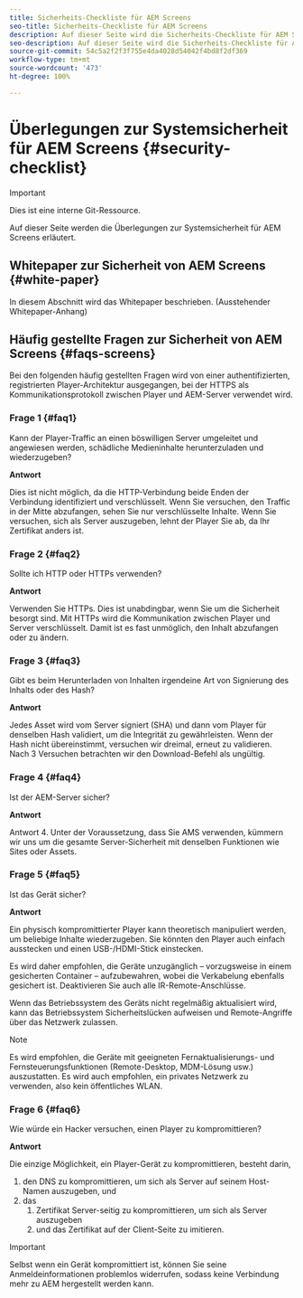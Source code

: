 ```yaml
---
title: Sicherheits-Checkliste für AEM Screens
seo-title: Sicherheits-Checkliste für AEM Screens
description: Auf dieser Seite wird die Sicherheits-Checkliste für AEM Screens beschrieben.
seo-description: Auf dieser Seite wird die Sicherheits-Checkliste für AEM Screens beschrieben.
source-git-commit: 54c5a2f2f3f755e4da4028d54042f4bd8f2df369
workflow-type: tm+mt
source-wordcount: '473'
ht-degree: 100%

---
```



# Überlegungen zur Systemsicherheit für AEM Screens {#security-checklist}

>[!IMPORTANT]
>Dies ist eine interne Git-Ressource.

Auf dieser Seite werden die Überlegungen zur Systemsicherheit für AEM Screens erläutert.


## Whitepaper zur Sicherheit von AEM Screens {#white-paper}

In diesem Abschnitt wird das Whitepaper beschrieben. (Ausstehender Whitepaper-Anhang)


## Häufig gestellte Fragen zur Sicherheit von AEM Screens {#faqs-screens}

Bei den folgenden häufig gestellten Fragen wird von einer authentifizierten, registrierten Player-Architektur ausgegangen, bei der HTTPS als Kommunikationsprotokoll zwischen Player und AEM-Server verwendet wird.

### Frage 1 {#faq1}

Kann der Player-Traffic an einen böswilligen Server umgeleitet und angewiesen werden, schädliche Medieninhalte herunterzuladen und wiederzugeben?

**Antwort**

Dies ist nicht möglich, da die HTTP-Verbindung beide Enden der Verbindung identifiziert und verschlüsselt. Wenn Sie versuchen, den Traffic in der Mitte abzufangen, sehen Sie nur verschlüsselte Inhalte. Wenn Sie versuchen, sich als Server auszugeben, lehnt der Player Sie ab, da Ihr Zertifikat anders ist.


### Frage 2 {#faq2}

Sollte ich HTTP oder HTTPs verwenden?

**Antwort**

Verwenden Sie HTTPs. Dies ist unabdingbar, wenn Sie um die Sicherheit besorgt sind. Mit HTTPs wird die Kommunikation zwischen Player und Server verschlüsselt. Damit ist es fast unmöglich, den Inhalt abzufangen oder zu ändern.


### Frage 3 {#faq3}

Gibt es beim Herunterladen von Inhalten irgendeine Art von Signierung des Inhalts oder des Hash?

**Antwort**

Jedes Asset wird vom Server signiert (SHA) und dann vom Player für denselben Hash validiert, um die Integrität zu gewährleisten.
Wenn der Hash nicht übereinstimmt, versuchen wir dreimal, erneut zu validieren. Nach 3 Versuchen betrachten wir den Download-Befehl als ungültig.


### Frage 4 {#faq4}

Ist der AEM-Server sicher?

**Antwort**

Antwort 4. Unter der Voraussetzung, dass Sie AMS verwenden, kümmern wir uns um die gesamte Server-Sicherheit mit denselben Funktionen wie Sites oder Assets.


### Frage 5 {#faq5}

Ist das Gerät sicher?

**Antwort**

Ein physisch kompromittierter Player kann theoretisch manipuliert werden, um beliebige Inhalte wiederzugeben. Sie könnten den Player auch einfach ausstecken und einen USB-/HDMI-Stick einstecken.

Es wird daher empfohlen, die Geräte unzugänglich – vorzugsweise in einem gesicherten Container – aufzubewahren, wobei die Verkabelung ebenfalls gesichert ist. Deaktivieren Sie auch alle IR-Remote-Anschlüsse.

Wenn das Betriebssystem des Geräts nicht regelmäßig aktualisiert wird, kann das Betriebssystem Sicherheitslücken aufweisen und Remote-Angriffe über das Netzwerk zulassen.

>[!NOTE]
>
>Es wird empfohlen, die Geräte mit geeigneten Fernaktualisierungs- und Fernsteuerungsfunktionen (Remote-Desktop, MDM-Lösung usw.) auszustatten. Es wird auch empfohlen, ein privates Netzwerk zu verwenden, also kein öffentliches WLAN.


### Frage 6 {#faq6}

Wie würde ein Hacker versuchen, einen Player zu kompromittieren?

**Antwort**

Die einzige Möglichkeit, ein Player-Gerät zu kompromittieren, besteht darin,

1. den DNS zu kompromittieren, um sich als Server auf seinem Host-Namen auszugeben, und
1. das
   1. Zertifikat Server-seitig zu kompromittieren, um sich als Server auszugeben
   1. und das Zertifikat auf der Client-Seite zu imitieren.

>[!IMPORTANT]
>Selbst wenn ein Gerät kompromittiert ist, können Sie seine Anmeldeinformationen problemlos widerrufen, sodass keine Verbindung mehr zu AEM hergestellt werden kann.





